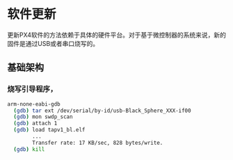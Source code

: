 # 软件更新

更新PX4软件的方法依赖于具体的硬件平台。对于基于微控制器的系统来说，新的固件是通过USB或者串口烧写的。


## 基础架构

### 烧写引导程序，

```bash
arm-none-eabi-gdb
  (gdb) tar ext /dev/serial/by-id/usb-Black_Sphere_XXX-if00
  (gdb) mon swdp_scan
  (gdb) attach 1
  (gdb) load tapv1_bl.elf
        ...
        Transfer rate: 17 KB/sec, 828 bytes/write.
  (gdb) kill
```
